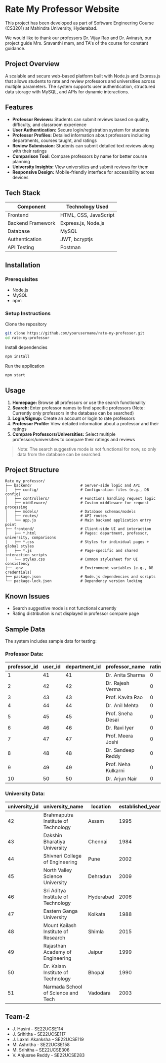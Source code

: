# Rate My Professor Website

This project has been developed as part of Software Engineering Course (CS3201) at Mahindra University, Hyderabad.

We would like to thank our professors Dr. Vijay Rao and Dr. Avinash, our project guide Mrs. Sravanthi mam, and TA's of the course for constant guidance.

## Project Overview

A scalable and secure web-based platform built with Node.js and Express.js that allows students to rate and review professors and universities across multiple parameters. The system supports user authentication, structured data storage with MySQL, and APIs for dynamic interactions.

## Features

- **Professor Reviews:** Students can submit reviews based on quality, difficulty, and classroom experience
- **User Authentication:** Secure login/registration system for students
- **Professor Profiles:** Detailed information about professors including departments, courses taught, and ratings
- **Review Submission:** Students can submit detailed text reviews along with their ratings
- **Comparison Tool:** Compare professors by name for better course planning
- **University Insights:** View universities and submit reviews for them
- **Responsive Design:** Mobile-friendly interface for accessibility across devices

## Tech Stack

| Component | Technology Used |
|-----------|----------------|
| Frontend | HTML, CSS, JavaScript |
| Backend Framework | Express.js, Node.js |
| Database | MySQL |
| Authentication | JWT, bcryptjs |
| API Testing | Postman |

## Installation

### Prerequisites

- Node.js
- MySQL
- npm

### Setup Instructions

Clone the repository
```bash
git clone https://github.com/yourusername/rate-my-professor.git
cd rate-my-professor
```

Install dependencies
```bash
npm install
```

Run the application
```bash
npm start
```

## Usage

1. **Homepage:** Browse all professors or use the search functionality
2. **Search:** Enter professor names to find specific professors (Note: Currently only professors in the database can be searched)
3. **Login/Signup:** Create an account or login to rate professors
4. **Professor Profile:** View detailed information about a professor and their ratings
5. **Compare Professors/Universities:** Select multiple professors/universities to compare their ratings and reviews

> Note: The search suggestive mode is not functional for now, so only data from the database can be searched.

## Project Structure

```
Rate_my_professor/
├── backend/                      # Server-side logic and API
│   ├── config/                   # Configuration files (e.g., DB config)
│   ├── controllers/              # Functions handling request logic
│   ├── middleware/               # Custom middleware for request processing
│   ├── models/                   # Database schemas/models
│   ├── routes/                   # API routes
│   └── app.js                    # Main backend application entry point
├── frontend/                     # Client-side UI and interaction
│   ├── *.html                    # Pages: department, professor, university, comparisons
│   ├── *.css                     # Styles for individual pages + global styles
│   ├── *.js                      # Page-specific and shared interaction scripts
│   └── styles.css                # Common stylesheet for UI consistency
├── .env                          # Environment variables (e.g., DB credentials)
├── package.json                  # Node.js dependencies and scripts
└── package-lock.json             # Dependency version locking
```

## Known Issues

- Search suggestive mode is not functional currently
- Rating distribution is not displayed in professor compare page

## Sample Data

The system includes sample data for testing:

### Professor Data:

| professor_id | user_id | department_id | professor_name | rating | ratings_count |
|--------------|---------|---------------|----------------|--------|---------------|
| 1 | 41 | 41 | Dr. Anita Sharma | 0 | 0 |
| 2 | 42 | 42 | Dr. Rajesh Verma | 0 | 0 |
| 3 | 43 | 43 | Prof. Kavita Rao | 0 | 0 |
| 4 | 44 | 44 | Dr. Anil Mehta | 0 | 0 |
| 5 | 45 | 45 | Prof. Sneha Desai | 0 | 0 |
| 6 | 46 | 46 | Dr. Ravi Iyer | 0 | 0 |
| 7 | 47 | 47 | Prof. Meera Joshi | 0 | 0 |
| 8 | 48 | 48 | Dr. Sandeep Reddy | 0 | 0 |
| 9 | 49 | 49 | Prof. Neha Kulkarni | 0 | 0 |
| 10 | 50 | 50 | Dr. Arjun Nair | 0 | 0 |

### University Data:

| university_id | university_name | location | established_year |
|---------------|-----------------|----------|------------------|
| 42 | Brahmaputra Institute of Technology | Assam | 1995 |
| 43 | Dakshin Bharatiya University | Chennai | 1984 |
| 44 | Shivneri College of Engineering | Pune | 2002 |
| 45 | North Valley Science University | Dehradun | 2009 |
| 46 | Sri Aditya Institute of Technology | Hyderabad | 2006 |
| 47 | Eastern Ganga University | Kolkata | 1988 |
| 48 | Mount Kailash Institute of Research | Shimla | 2015 |
| 49 | Rajasthan Academy of Engineering | Jaipur | 1999 |
| 50 | Dr. Kalam Institute of Technology | Bhopal | 1990 |
| 51 | Narmada School of Science and Tech | Vadodara | 2003 |

## Team-2

- J. Hasini – SE22UCSE114
- J. Srihitha - SE22UCSE117
- J. Laxmi Akanksha – SE22UCSE119
- M. Ashritha - SE22UCSE158
- M. Srihitha – SE22UCSE306
- V. Anjusree Reddy - SE22UCSE283